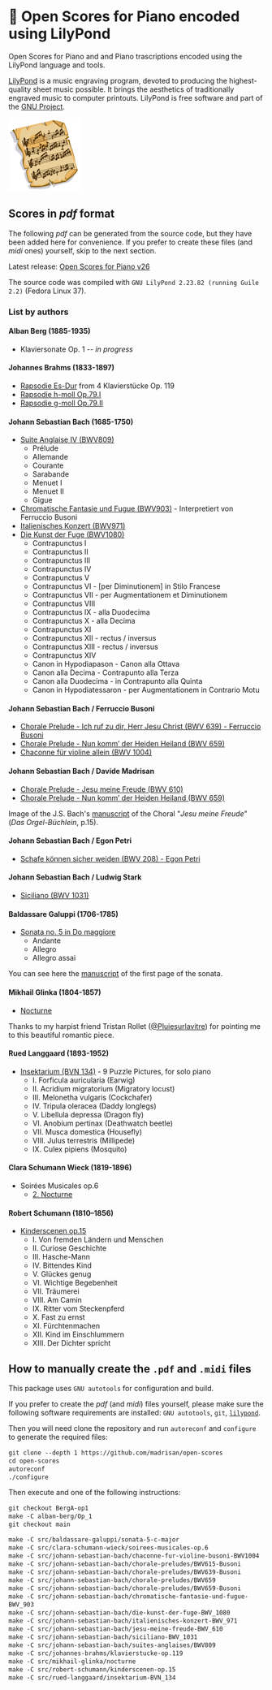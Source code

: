 # :musical_score: Open Scores for Piano encoded using LilyPond

Open Scores for Piano and and Piano trascriptions encoded using the LilyPond language and tools.

[LilyPond](https://lilypond.org/) is a music engraving program, devoted to producing the highest-quality sheet music possible.
It brings the aesthetics of traditionally engraved music to computer printouts.
LilyPond is free software and part of the [GNU Project](https://gnu.org/).

![Open Musical Scores Logo](images/SheetMusic-icon.png)

## Scores in *pdf* format

The following *pdf* can be generated from the source code, but they have been added here for convenience.
If you prefer to create these files (and *midi* ones) yourself, skip to the next section.

Latest release: [Open Scores for Piano v26](https://github.com/madrisan/open-scores/releases)

The source code was compiled with `GNU LilyPond 2.23.82 (running Guile 2.2)` (Fedora Linux 37).

### List by authors

#### Alban Berg (1885-1935)

 * Klaviersonate Op. 1 -- *in progress*

#### Johannes Brahms (1833-1897)

 * [Rapsodie Es-Dur](https://github.com/madrisan/open-scores/releases/download/v26/Johannes-Brahms-Klavierstucke-op.119.pdf) from 4 Klavierstücke Op. 119
 * [Rapsodie h-moll Op.79.I](https://github.com/madrisan/open-scores/releases/download/v26/Johannes-Brahms-Rhapsodie-op.op.79-nr.1.pdf)
 * [Rapsodie g-moll Op.79.II](https://github.com/madrisan/open-scores/releases/download/v26/Johannes-Brahms-Rhapsodie-op.op.79-nr.2.pdf)

#### Johann Sebastian Bach (1685-1750)

 * [Suite Anglaise IV (BWV809)](https://github.com/madrisan/open-scores/releases/download/v26/JS-Bach-BWV809-Suite-Anglaise-4.pdf)
   * Prélude
   * Allemande
   * Courante
   * Sarabande
   * Menuet I
   * Menuet II
   * Gigue
 * [Chromatische Fantasie und Fugue (BWV903)](https://github.com/madrisan/open-scores/releases/download/v26/JS-Bach-BWV903-Chromatische-Fantasie-und-Fugue.pdf) - Interpretiert von Ferruccio Busoni
 * [Italienisches Konzert (BWV971)](https://github.com/madrisan/open-scores/releases/download/v26/JS-Bach-BWV971-Italienisches-Konzert.pdf)
 * [Die Kunst der Fuge (BWV1080)](https://github.com/madrisan/open-scores/releases/download/v26/JS-Bach-BWV1080-Die-Kunst-der-Fuge.pdf)
   * Contrapunctus I
   * Contrapunctus II
   * Contrapunctus III
   * Contrapunctus IV
   * Contrapunctus V
   * Contrapunctus VI - [per Diminutionem] in Stilo Francese
   * Contrapunctus VII - per Augmentationem et Diminutionem
   * Contrapunctus VIII
   * Contrapunctus IX - alla Duodecima
   * Contrapunctus X - alla Decima
   * Contrapunctus XI
   * Contrapunctus XII - rectus / inversus
   * Contrapunctus XIII - rectus / inversus
   * Contrapunctus XIV
   * Canon in Hypodiapason - Canon alla Ottava
   * Canon alla Decima - Contrapunto alla Terza
   * Canon alla Duodecima - in Contrapunto alla Quinta
   * Canon in Hypodiatessaron - per Augmentationem in Contrario Motu

#### Johann Sebastian Bach / Ferruccio Busoni

 * [Chorale Prelude - Ich ruf zu dir, Herr Jesu Christ (BWV 639) - Ferruccio Busoni](https://github.com/madrisan/open-scores/releases/download/v26/Bach-Busoni-Chorale-Prelude-BWV639.pdf)
 * [Chorale Prelude - Nun komm’ der Heiden Heiland (BWV 659)](https://github.com/madrisan/open-scores/releases/download/v26/Bach-Busoni-Chorale-Prelude-BWV659.pdf)
 * [Chaconne für violine allein (BWV 1004)](https://github.com/madrisan/open-scores/releases/download/v26/Bach-Busoni-Chaconne-fur-violine-allein-BWV1004.pdf)

#### Johann Sebastian Bach / Davide Madrisan

 * [Chorale Prelude - Jesu meine Freude (BWV 610)](https://github.com/madrisan/open-scores/releases/download/v26/JS-Bach-BWV610-Jesu-meine-Freude.pdf)
 * [Chorale Prelude - Nun komm’ der Heiden Heiland (BWV 659)](https://github.com/madrisan/open-scores/releases/download/v26/JS-Bach-BWV659-Chorale-Prelude.pdf)

Image of the J.S. Bach's [manuscript](images/js-bach-jesu-meine-freude-manuscript.png) of the Choral "*Jesu meine Freude*" (*Das Orgel-Büchlein*, p.15).

#### Johann Sebastian Bach / Egon Petri

 * [Schafe können sicher weiden (BWV 208) - Egon Petri](https://github.com/madrisan/open-scores/releases/download/v26/Bach-Petri-Schafe-konnen-sicher-weiden-BWV208.pdf)

#### Johann Sebastian Bach / Ludwig Stark

 * [Siciliano (BWV 1031)](https://github.com/madrisan/open-scores/releases/download/v26/Bach-Stark-Siciliano-BWV1031.pdf)

#### Baldassare Galuppi (1706-1785)

 * [Sonata no. 5 in Do maggiore](https://github.com/madrisan/open-scores/releases/download/v26/Baldassare-Galuppi-Sonata-5.pdf)
   * Andante
   * Allegro
   * Allegro assai

You can see here the [manuscript](images/baldassare-galuppi-sonata-5-manuscript-1st-page.png) of the first page of the sonata.

#### Mikhail Glinka (1804-1857)

 * [Nocturne](https://github.com/madrisan/open-scores/releases/download/v26/Mikhail-Glinka-Nocturne.pdf)

Thanks to my harpist friend Tristan Rollet ([@Pluiesurlavitre](https://github.com/Pluiesurlavitre)) for pointing me to this beautiful romantic piece.

#### Rued Langgaard (1893-1952)

 * [Insektarium (BVN 134)](https://github.com/madrisan/open-scores/releases/download/v26/Rued-Langgaard-Insektarium-BVN-134.pdf) - 9 Puzzle Pictures, for solo piano
   * I. Forficula auricularia (Earwig)
   * II. Acridium migratorium (Migratory locust)
   * III. Melonetha vulgaris (Cockchafer)
   * IV. Tripula oleracea (Daddy longlegs)
   * V. Libellula depressa (Dragon fly)
   * VI. Anobium pertinax (Deathwatch beetle)
   * VII. Musca domestica (Housefly)
   * VIII. Julus terrestris (Millipede)
   * IX. Culex pipiens (Mosquito)

#### Clara Schumann Wieck (1819-1896)

 * Soirées Musicales op.6
   * [2. Nocturne](https://github.com/madrisan/open-scores/releases/download/v26/Clara-Schumann-Wieck-Soirees-Musicales-op.6.pdf)

#### Robert Schumann (1810–1856)

 * [Kinderscenen op.15](https://github.com/madrisan/open-scores/releases/download/v26/Robert-Schumann-Kinderscenen-op.15.pdf)
   * I. Von fremden Ländern und Menschen
   * II. Curiose Geschichte
   * III. Hasche-Mann
   * IV. Bittendes Kind
   * V. Glückes genug
   * VI. Wichtige Begebenheit
   * VII. Träumerei
   * VIII. Am Camin
   * IX. Ritter vom Steckenpferd
   * X. Fast zu ernst
   * XI. Fürchtenmachen
   * XII. Kind im Einschlummern
   * XIII. Der Dichter spricht

## How to manually create the `.pdf` and `.midi` files

This package uses `GNU autotools` for configuration and build.

If you prefer to create the *pdf* (and *midi*) files yourself, please make sure the following software requirements are installed: `GNU autotools`, `git`, [`lilypond`](https://lilypond.org/).

Then you will need clone the repository and run `autoreconf` and `configure` to generate the required files:
```
git clone --depth 1 https://github.com/madrisan/open-scores
cd open-scores
autoreconf
./configure
```
Then execute and one of the following instructions:
```
git checkout BergA-op1
make -C alban-berg/Op_1
git checkout main
```
```
make -C src/baldassare-galuppi/sonata-5-c-major
make -C src/clara-schumann-wieck/soirees-musicales-op.6
make -C src/johann-sebastian-bach/chaconne-fur-violine-busoni-BWV1004
make -C src/johann-sebastian-bach/chorale-preludes/BWV615-Busoni
make -C src/johann-sebastian-bach/chorale-preludes/BWV639-Busoni
make -C src/johann-sebastian-bach/chorale-preludes/BWV659
make -C src/johann-sebastian-bach/chorale-preludes/BWV659-Busoni
make -C src/johann-sebastian-bach/chromatische-fantasie-und-fugue-BWV_903
make -C src/johann-sebastian-bach/die-kunst-der-fuge-BWV_1080
make -C src/johann-sebastian-bach/italienisches-konzert-BWV_971
make -C src/johann-sebastian-bach/jesu-meine-freude-BWV_610
make -C src/johann-sebastian-bach/siciliano-BWV_1031
make -C src/johann-sebastian-bach/suites-anglaises/BWV809
make -C src/johannes-brahms/klavierstucke-op.119
make -C src/mikhail-glinka/nocturne
make -C src/robert-schumann/kinderscenen-op.15
make -C src/rued-langgaard/insektarium-BVN_134
```
